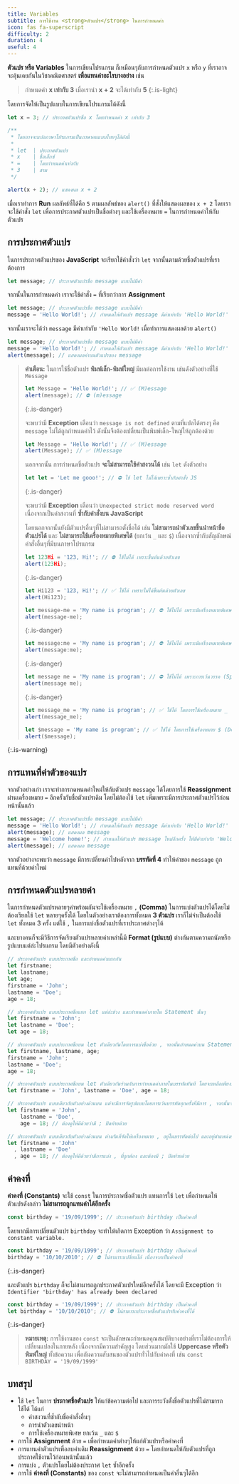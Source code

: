 ```yaml
---
title: Variables
subtitle: การใช้งาน <strong>ตัวแปร</strong> ในการกำหนดค่า
icon: fas fa-superscript
difficulty: 2
duration: 4
useful: 4
---
```


**ตัวแปร หรือ Variables** ในการเขียนโปรแกรม ก็เหมือนๆกับการกำหนดตัวแปร `x` หรือ `y` ที่เราอาจจะคุ้นเคยกันในวิชาคณิตศาสตร์ **เพื่อแทนค่าอะไรบางอย่าง** เช่น

> กำหนดค่า **x เท่ากับ 3** เมื่อเรานำ **x + 2** จะได้เท่ากับ **5**
{:.is-light}

โดยการจัดให้เป็นรูปแบบในการเขียนโปรแกรมได้ดังนี้

```javascript
let x = 3; // ประกาศตัวแปรชื่อ x โดยกำหนดค่า x เท่ากับ 3

/**
 * โดยอาจจะแปลภาษาโปรแกรมเป็นภาษาคนแบบไทยๆได้ดังนี้
 *
 * let  | ประกาศตัวแปร
 * x    | ชื่อเอ็กซ์
 * =    | โดยกำหนดค่าเท่ากับ
 * 3    | สาม
 */

alert(x + 2); // แสดงผล x + 2
```

เมื่อเราทำการ **Run** ผลลัพธ์ที่ได้คือ `5` ตามผลลัพธ์ของ `alert()` ที่สั่งให้แสดงผลของ `x + 2` โดยเราจะใช้คำสั่ง `let` เพื่อการประกาศตัวแปรเป็นชื่อต่างๆ และใช้เครื่องหมาย `=` ในการกำหนดค่าให้กับตัวแปร

## การประกาศตัวแปร

ในการประกาศตัวแปรของ **JavaScript** จะเรียกใช้คำสั่งว่า `let` จากนั้นตามด้วยชื่อตัวแปรที่เราต้องการ

```js
let message; // ประกาศตัวแปรชื่อ message แบบไม่มีค่า
```

จากนั้นในการกำหนดค่า เราจะใช้คำสั่ง `=` ที่เรียกว่าการ **Assignment**

```js
let message; // ประกาศตัวแปรชื่อ message แบบไม่มีค่า
message = 'Hello World!'; // กำหนดให้ตัวแปร message มีค่าเท่ากับ 'Hello World!'
```

จากนั้นเราจะได้ว่า `message` มีค่าเท่ากับ `'Hello World!` เมื่อทำการแสดงผลด้วย `alert()`

```javascript
let message; // ประกาศตัวแปรชื่อ message แบบไม่มีค่า
message = 'Hello World!'; // กำหนดให้ตัวแปร message มีค่าเท่ากับ 'Hello World!'
alert(message); // แสดงผลค่าบนตัวแปรของ message
```

> **คำเตือน:** ในการใช้ชื่อตัวแปร **พิมพ์เล็ก-พิมพ์ใหญ่** มีผลต่อการใช้งาน เช่นดังตัวอย่างที่ใช้ `Message`
>
> ```javascript
> let Message = 'Hello World!'; // ✅ (M)essage
> alert(message); // ⛔ (m)essage
> ```
> {:.is-danger}
>
> จะพบว่ามี **Exception** เตือนว่า `message is not defined` ตามที่แปลได้ตรงๆ คือ `message` ไม่ได้ถูกกำหนดค่าไว้ ดังนั้นจึงต้องเปลี่ยนเป็นพิมพ์เล็ก-ใหญ่ให้ถูกต้องด้วย
>
> ```javascript
> let Message = 'Hello World!'; // ✅ (M)essage
> alert(Message); // ✅ (M)essage
> ```
>
> นอกจากนั้น การกำหนดชื่อตัวแปร **จะไม่สามารถใช้คำสงวนได้** เช่น `let` ดังตัวอย่าง
>
> ```javascript
> let let = 'Let me gooo!'; // ⛔ ใช้ let ไม่ได้เพราะซ้ำกับคำสั่ง JS
> ```
> {:.is-danger}
>
> จะพบว่ามี **Exception** เตือนว่า `Unexpected strict mode reserved word` เนื่องจากเป็นคำสงวนที่ **ซ้ำกับคำสั่งบน JavaScript**
>
> โดยนอกจากนั้นยังมีตัวแปรอื่นๆที่ไม่สามารถตั้งชื่อได้ เช่น **ไม่สามารถนำตัวเลขขึ้นนำหน้าชื่อตัวแปรได้** และ **ไม่สามารถใช้เครื่องหมายพิเศษได้** (ยกเว้น `_` และ `$`) เนื่องจากซ้ำกับสัญลักษณ์คำสั่งอื่นๆที่มีบนภาษาโปรแกรม
>
> ```javascript
> let 123Hi = '123, Hi!'; // ⛔ ใช้ไม่ได้ เพราะขึ้นต้นด้วยตัวเลข
> alert(123Hi);
> ```
> {:.is-danger}
>
> ```javascript
> let Hi123 = '123, Hi!'; // ✅ ใช้ได้ เพราะไม่ได้ขึ้นต้นด้วยตัวเลข
> alert(Hi123);
> ```
>
> ```javascript
> let message-me = 'My name is program'; // ⛔ ใช้ไม่ได้ เพราะมีเครื่องหมายพิเศษ
> alert(message-me);
> ```
> {:.is-danger}
>
> ```javascript
> let message:me = 'My name is program'; // ⛔ ใช้ไม่ได้ เพราะมีเครื่องหมายพิเศษ
> alert(message:me);
> ```
> {:.is-danger}
>
> ```javascript
> let message me = 'My name is program'; // ⛔ ใช้ไม่ได้ เพราะการเว้นวรรค (Space) จะเป็นการมองเป็นคำสั่งแยกกัน
> alert(message me);
> ```
> {:.is-danger}
>
> ```javascript
> let message_me = 'My name is program'; // ✅ ใช้ได้ โดยการใช้เครื่องหมาย _ (Underscore) แทนซึ่งไม่จัดว่าเป็นเครื่องหมายพิเศษของโปรแกรม
> alert(message_me);
> ```
>
> ```javascript
> let $message = 'My name is program'; // ✅ ใช้ได้ โดยการใช้เครื่องหมาย $ (Dollar-sign) ไม่จัดว่าเป็นเครื่องหมายพิเศษของโปรแกรม
> alert($message);
> ```
{:.is-warning}

## การแทนที่ค่าตัวของแปร

จากตัวอย่างเก่า เราจะทำการกดหนดค่าใหม่ให้กับตัวแปร `message` ได้โดยการใช้ **Reassignment** ผ่านเครื่องหมาย `=` อีกครั้งกับชื่อตัวแปรเดิม โดยไม่ต้องใช้ `let` เพิ่มเพราะมีการประกาศตัวแปรไว้ก่อนหน้านั้นแล้ว

```javascript
let message; // ประกาศตัวแปรชื่อ message แบบไม่มีค่า
message = 'Hello World!'; // กำหนดให้ตัวแปร message มีค่าเท่ากับ 'Hello World!'
alert(message); // แสดงผล message
message = 'Welcome home!'; // กำหนดให้ตัวแปร message ใหม่อีกครั้ง ให้มีค่าเท่ากับ 'Welcome home!'
alert(message); // แสดงผล message
```

จากตัวอย่างจะพบว่า `message` มีการเปลี่ยนค่าไปหลังจาก **บรรทัดที่ 4** ทำให้ค่าของ `message` ถูกแทนที่ด้วยค่าใหม่

## การกำหนดตัวแปรหลายค่า

ในการกำหนดตัวแปรหลายๆค่าพร้อมกันจะใช้เครื่องหมาย `,` **(Comma)** ในการแบ่งตัวแปรได้โดยไม่ต้องเรียกใช้ `let` หลายๆครั้งได้ โดยในตัวอย่างเราต้องการทั้งหมด **3 ตัวแปร** เราก็ไม่จำเป็นต้องใช้ `let` ทั้งหมด 3 ครั้ง แต่ใช้ `,` ในการแบ่งชื่อตัวแปรที่เราประกาศต่างๆได้

และบางคนก็จะมีวิธีการจัดเรียงตัวแปรหลายค่าเหล่านี้มี **Format (รูปแบบ)** ต่างกันตามความถนัดหรือรูปแบบแต่ล่ะโปรแกรม โดยมีตัวอย่างดังนี้

```js
// ประกาศตัวแปร แบบประกาศชื่อ และกำหนดค่าแยกกัน
let firstname;
let lastname;
let age;
firstname = 'John';
lastname = 'Doe';
age = 18;
```

```js
// ประกาศตัวแปร แบบประกาศชื่อแยก let แต่ล่ะช่วง และกำหนดค่าภายใน Statement นั้นๆ
let firstname = 'John';
let lastname = 'Doe';
let age = 18;
```

```js
// ประกาศตัวแปร แบบประกาศชื่อบน let ตัวเดียวกันโดยการแบ่งชื่อด้วย , จากนั้นกำหนดค่าบน Statement ต่อๆไป
let firstname, lastname, age;
firstname = 'John';
lastname = 'Doe';
age = 18;
```

```js
// ประกาศตัวแปร แบบประกาศชื่อบน let ตัวเดียวกันร่วมกับการกำหนดค่าภายในบรรทัดทันที โดยจะเหลือเพียงบรรทัดเดียว
let firstname = 'John', lastname = 'Doe', age = 18;
```

```js
// ประกาศตัวแปร แบบเดียวกับตัวอย่างด้านบน แต่จะมีการจัดรูปแบบโดยการเว้นบรรทัดทุกครั้งที่มีการ , จากนั้นจบด้วย ; โดยมีย่อหน้าที่ตรงกันทุกตัวแปร
let firstname = 'John',
    lastname = 'Doe',
    age = 18; // ต้องดูให้ดีด้วยว่ามี ; ปิดท้ายด้วย
```

```js
// ประกาศตัวแปร แบบเดียวกับตัวอย่างด้านบน ต่างกันที่จัดให้เครื่องหมาย , อยู่ในบรรทัดต่อไป และอยู่ตำแหน่งย่อหน้าเดียวกับ let
let firstname = 'John'
  , lastname = 'Doe'
  , age = 18; // ต้องดูให้ดีด้วยว่ามีการแบ่ง , ที่ถูกต้อง และต้องมี ; ปิดท้ายด้วย
```

## ค่าคงที่

**ค่าคงที่ (Constants)** จะใช้ `const` ในการประกาศชื่อตัวแปร แทนการใช้ `let` เพื่อกำหนดให้ตัวแปรดังกล่าว **ไม่สามารถถูกแทนค่าได้อีกครั้ง**

```js
const birthday = '19/09/1999'; // ประกาศตัวแปร birthday เป็นค่าคงที่
```

โดยหากมีการเปลี่ยนตัวแปร `birthday` จะทำให้เกิดการ Exception ว่า `Assignment to constant variable.`

```javascript
const birthday = '19/09/1999'; // ประกาศตัวแปร birthday เป็นค่าคงที่
birthday = '10/10/2010'; // ⛔ ไม่สามารถเปลี่ยนได้ เนื่องจากเป็นค่าคงที่
```
{:.is-danger}

และตัวแปร `birthday` ก็จะไม่สามารถถูกประกาศตัวแปรใหม่อีกครั้งได้ โดยจะมี Exception ว่า `Identifier 'birthday' has already been declared`

```javascript
const birthday = '19/09/1999'; // ประกาศตัวแปร birthday เป็นค่าคงที่
let birthday = '10/10/2010'; // ⛔ ไม่สามารถประกาศชื่อตัวแปรทับค่าคงที่ได้
```
{:.is-danger}

> **หมายเหตุ:** การใช้งานของ `const` จะเป็นลักษณะกำหนดคุณสมบัติบางอย่างที่เราไม่ต้องการให้เปลี่ยนแปลงในภายหลัง เนื่องจากมีความสำคัญสูง โดยส่วนมากมักใช้ **Uppercase หรือตัวพิมพ์ใหญ่** ทั้งข้อความ เพื่อกันความสับสนของตัวแปรทั่วไปกับค่าคงที่ เช่น `const BIRTHDAY = '19/09/1999'`

## บทสรุป

- ใช้ `let` ในการ **ประกาศชื่อตัวแปร** ให้แก่ข้อความต่อไป และการระวังตั้งชื่อตัวแปรที่ไม่สามารถใช้ได้ ได้แก่
  - คำสงวนที่ซ้ำกับชื่อคำสั่งอื่นๆ
  - การนำตัวเลขนำหน้า
  - การใช้เครื่องหมายพิเศษ ยกเว้น `_` และ `$`
- การใช้ **Assignment** ด้วย `=` เพื่อกำหนดค่าต่างๆให้แก่ตัวแปรหรือค่าคงที่
- การแทนค่าตัวแปรเพื่อลบค่าเดิม **Reassignment** ด้วย `=` โดยกำหนดให้กับตัวแปรที่ถูกประกาศใช้งานไว้ก่อนหน้านั้นแล้ว
- การแบ่ง `,` ตัวแปรโดยไม่ต้องประกาศ `let` ซ้ำอีกครั้ง
- การใช้ **ค่าคงที่ (Constants)** ของ `const` จะไม่สามารถกำหนดเป็นค่าอื่นๆได้อีก

